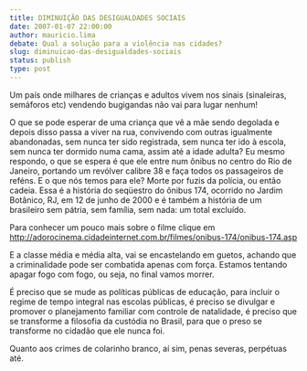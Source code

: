 ```yaml
---
title: DIMINUIÇÃO DAS DESIGUALDADES SOCIAIS
date: 2007-01-07 22:00:00
author: mauricio.lima
debate: Qual a solução para a violência nas cidades?
slug: diminuicao-das-desigualdades-sociais
status: publish 
type: post
---
```


Um país onde milhares de crianças e adultos vivem nos sinais (sinaleiras, semáforos etc) vendendo bugigandas não vai para lugar nenhum!  

  

  

O que se pode esperar de uma criança que vê a mãe sendo degolada e depois disso passa a viver na rua, convivendo com outras igualmente abandonadas, sem nunca ter sido registrada, sem nunca ter ido à escola, sem nunca ter dormido numa cama, assim até a idade adulta? Eu mesmo respondo, o que se espera é que ele entre num ônibus no centro do Rio de Janeiro, portando um revólver calibre 38 e faça todos os passageiros de reféns. E o que nós temos para ele? Morte por fuzis da polícia, ou então cadeia. Essa é a história do seqüestro do ônibus 174, ocorrido no Jardim Botânico, RJ, em 12 de junho de 2000 e é também a história de um brasileiro sem pátria, sem família, sem nada: um total excluído.   

Para conhecer um pouco mais sobre o filme clique em http://adorocinema.cidadeinternet.com.br/filmes/onibus-174/onibus-174.asp  

  

  

E a classe média e média alta, vai se encastelando em guetos, achando que a criminalidade pode ser combatida apenas com força. Estamos tentando apagar fogo com fogo, ou seja, no final vamos morrer.  

  

  

É preciso que se mude as políticas públicas de educação, para incluir o regime de tempo integral nas escolas públicas, é preciso se divulgar e promover o planejamento familiar com controle de natalidade, é preciso que se transforme a filosofia da custódia no Brasil, para que o preso se transforme no cidadão que ele nunca foi.  

  

  

Quanto aos crimes de colarinho branco, aí sim, penas severas, perpétuas até.
